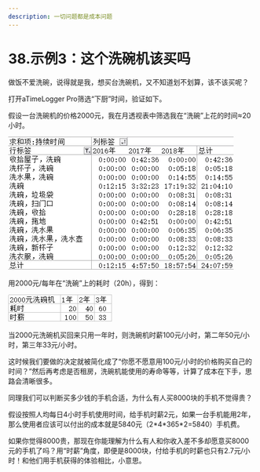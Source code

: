 ```yaml
---
description: 一切问题都是成本问题
---
```


# 38.示例3：这个洗碗机该买吗

做饭不爱洗碗，说得就是我，想买台洗碗机，又不知道划不划算，该不该买呢？

打开aTimeLogger Pro筛选“下厨”时间，验证如下。

假设一台洗碗机的价格2000元，我在月透视表中筛选我在“洗碗”上花的时间≈20小时。

![](<../.gitbook/assets/图片 (116).png>)

用2000元/每年在“洗碗”上的耗时（20h），得到：

![](<../.gitbook/assets/图片 (117).png>)

当2000元洗碗机买回来只用一年时，则洗碗机时薪100元/小时，第二年50元/小时，第三年33元/小时。

这时候我们要做的决定就被简化成了“你愿不愿意用100元/小时的价格购买自己的时间？”然后再考虑是否租房，洗碗机能使用的寿命等等，计算了成本在下手，思路会清晰很多。

同理我们可以判断买多少钱的手机合适，为什么有人买8000块的手机不觉得贵？

假设按照人均每日4小时手机使用时间，给手机时薪2元，如果一台手机能用2年，那么使用者应该可以付出的成本就是5840元（2\*4\*365\*2=5840）手机费。

如果你觉得8000贵，那现在你能理解为什么有人和你收入差不多却愿意买8000元的手机了吗？用“时薪”角度，即便是8000块，付给手机的时薪也只有2.7元/小时！和他们用手机获得的体验相比，小意思。
